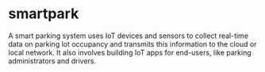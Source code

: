 # smartpark
A smart parking system uses IoT devices and sensors to collect real-time data on parking lot occupancy and transmits this information to the cloud or local network. It also involves building IoT apps for end-users, like parking administrators and drivers.
